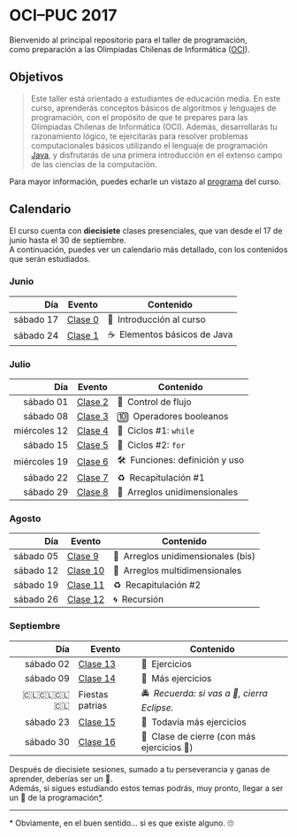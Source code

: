 
# OCI–PUC 2017

Bienvenido al principal repositorio para el taller de programación,  
como preparación a las Olimpiadas Chilenas de Informática ([OCI]).

## Objetivos

> Este taller está orientado a estudiantes de educación media.
  En este curso, aprenderás conceptos básicos de algoritmos y lenguajes de programación,
  con el propósito de que te prepares para las Olimpiadas Chilenas de Informática (OCI).
  Además, desarrollarás tu razonamiento lógico, te ejercitarás para resolver problemas
  computacionales básicos utilizando el lenguaje de programación [Java], y disfrutarás
  de una primera introducción en el extenso campo de las ciencias de la computación.

Para mayor información, puedes echarle un vistazo al [programa](programa.pdf) del curso.

## Calendario

El curso cuenta con **diecisiete** clases presenciales,
que van desde el 17 de junio hasta el 30 de septiembre.  
A continuación, puedes ver un calendario más detallado,
con los contenidos que serán estudiados.

### Junio

Día       | Evento              | Contenido
---------:| ------------------- | --------------------------------------
sábado 17 | [Clase 0](clase-00) | :hatching_chick: Introducción al curso
sábado 24 | [Clase 1](clase-01) | :coffee: Elementos básicos de Java

### Julio

Día          | Evento              | Contenido
------------:| ------------------- | --------------------------------------------
   sábado 01 | [Clase 2](clase-02) | :twisted_rightwards_arrows: Control de flujo
   sábado 08 | [Clase 3](clase-03) | :keycap_ten: Operadores booleanos
miércoles 12 | [Clase 4](clase-04) | :repeat: Ciclos \#1: `while`
   sábado 15 | [Clase 5](clase-05) | :repeat: Ciclos \#2: `for`
miércoles 19 | [Clase 6](clase-06) | :hammer_and_wrench: Funciones: definición y uso
   sábado 22 | [Clase 7](clase-07) | :recycle: Recapitulación \#1
   sábado 29 | [Clase 8](clase-08) | :blossom: Arreglos unidimensionales

### Agosto

Día       | Evento               | Contenido
---------:| -------------------- | ------------------------------------------------
sábado 05 | [Clase  9](clase-09) | :cherry_blossom: Arreglos unidimensionales (bis)
sábado 12 | [Clase 10](clase-10) | :bouquet: Arreglos multidimensionales
sábado 19 | [Clase 11](clase-11) | :recycle: Recapitulación \#2
sábado 26 | [Clase 12](clase-12) | :cyclone: Recursión

### Septiembre

Día                          | Evento               | Contenido
----------------------------:| -------------------- | ------------------------
sábado 02                    | [Clase 13](clase-13) | :closed_book: Ejercicios
sábado 09                    | [Clase 14](clase-14) | :green_book: Más ejercicios
:chile::chile::chile::chile: | Fiestas patrias      | :oncoming_police_car: _Recuerda: si vas a :wine_glass:, cierra Eclipse._
sábado 23                    | [Clase 15](clase-15) | :blue_book: Todavía más ejercicios
sábado 30                    | [Clase 16](clase-16) | :hatched_chick: Clase de cierre (con más ejercicios :orange_book:)

Después de diecisiete sesiones, sumado a tu perseverancia y ganas de aprender,
deberías ser un :hatched_chick:.  
Además, si sigues estudiando estos temas podrás, muy pronto,
llegar a ser un :chicken: de la programación[\*](#footnote).

---

<a name='footnote'>\*</a>
Obviamente, en el buen sentido… si es que existe alguno. :roll_eyes:

[/]:# (Enlaces externos)

[OCI]:  http://www.olimpiada-informatica.cl
[Java]: https://es.wikipedia.org/wiki/Java_(lenguaje_de_programación)
